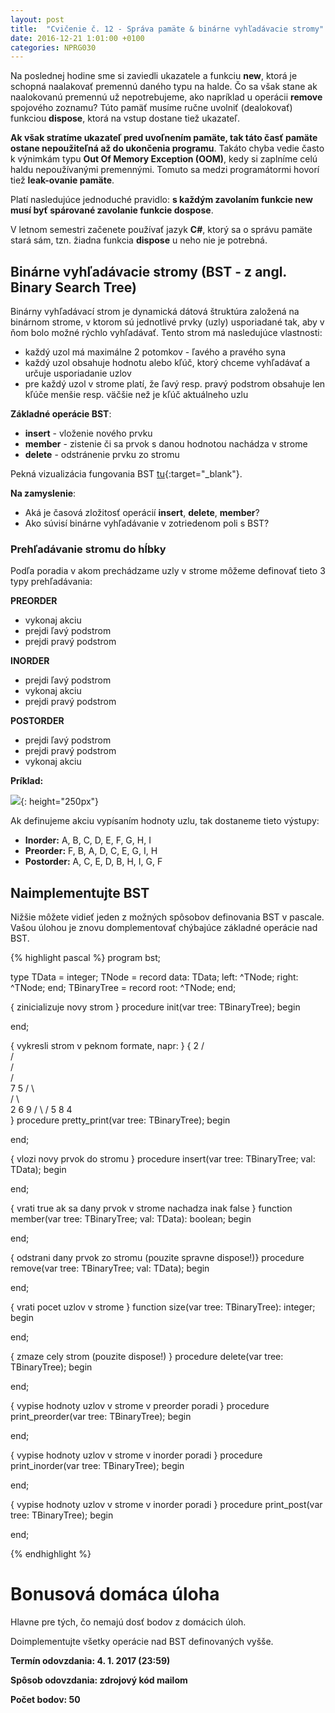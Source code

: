 ```yaml
---
layout: post
title:  "Cvičenie č. 12 - Správa pamäte & binárne vyhľadávacie stromy"
date: 2016-12-21 1:01:00 +0100
categories: NPRG030
---
```


Na poslednej hodine sme si zaviedli ukazatele a funkciu **new**, ktorá je schopná
naalakovať premennú daného typu na halde. Čo sa však stane ak naalokovanú premennú
už nepotrebujeme, ako napríklad u operácii **remove** spojového zoznamu?
Túto pamäť musíme ručne uvolniť (dealokovať) funkciou **dispose**, ktorá na vstup dostane tiež ukazateľ.

**Ak však stratíme ukazateľ pred uvoľnením pamäte, tak táto časť pamäte ostane nepoužiteľná
až do ukončenia programu**. Takáto chyba vedie často k výnimkám typu **Out Of Memory Exception (OOM)**, kedy
si zaplníme celú haldu nepoužívanými premennými. Tomuto sa medzi programátormi hovorí tiež **leak-ovanie pamäte**.

Platí nasledujúce jednoduché pravidlo: **s každým zavolaním funkcie new musí byť spárované zavolanie funkcie dospose**.

V letnom semestri začenete používať jazyk **C#**, ktorý sa o správu pamäte stará sám, tzn. žiadna funkcia **dispose** u neho nie je potrebná.


## Binárne vyhľadávacie stromy (BST - z angl. Binary Search Tree)

Binárny vyhľadávací strom je dynamická dátová štruktúra založená na binárnom strome, v ktorom sú jednotlivé
prvky (uzly) usporiadané tak, aby v ňom bolo možné rýchlo vyhľadávať. Tento strom má nasledujúce vlastnosti:

* každý uzol má maximálne 2 potomkov - ľavého a pravého syna
* každý uzol obsahuje hodnotu alebo kľúč, ktorý chceme vyhľadávať a určuje usporiadanie uzlov
* pre každý uzol v strome platí, že ľavý resp. pravý podstrom obsahuje len kľúče menšie resp. väčšie než je kľúč aktuálneho uzlu

**Základné operácie BST**:
* **insert** - vloženie nového prvku
* **member** - zistenie či sa prvok s danou hodnotou nachádza v strome
* **delete** - odstránenie prvku zo stromu

Pekná vizualizácia fungovania BST [tu](https://visualgo.net/bst){:target="_blank"}.

**Na zamyslenie**:
* Aká je časová zložitosť operácií **insert**, **delete**, **member**?
* Ako súvisí binárne vyhľadávanie v zotriedenom poli s BST?

### Prehľadávanie stromu do hĺbky

Podľa poradia v akom prechádzame uzly v strome môžeme definovať tieto 3 typy prehľadávania:

**PREORDER**

* vykonaj akciu
* prejdi ľavý podstrom
* prejdi pravý podstrom

**INORDER**

* prejdi ľavý podstrom
* vykonaj akciu
* prejdi pravý podstrom

**POSTORDER**

* prejdi ľavý podstrom
* prejdi pravý podstrom
* vykonaj akciu

**Príklad:**

![]({{site.baseurl}}/assets/img/class12/bst.png){: height="250px"}

Ak definujeme akciu vypísaním hodnoty uzlu, tak dostaneme tieto výstupy:

* **Inorder:** A, B, C, D, E, F, G, H, I
* **Preorder:** F, B, A, D, C, E, G, I, H
* **Postorder:** A, C, E, D, B, H, I, G, F

## Naimplementujte BST

Nižšie môžete vidieť jeden z možných spôsobov definovania BST v pascale.
Vašou úlohou je znovu domplementovať chýbajúce základné operácie nad BST.

{% highlight pascal %}
program bst;

type TData = integer;
     TNode = record
      data: TData;
      left: ^TNode;
      right: ^TNode;
     end;
    TBinaryTree = record
      root: ^TNode;
    end;

{ zinicializuje novy strom }
procedure init(var tree: TBinaryTree);
begin

end;

{ vykresli strom v peknom formate, napr: }
{         2
         / \
        /   \
       /     \
      /       \
     7         5
    / \         \
   /   \         \
  2     6         9
 / \             /
5   8           4  
}
procedure pretty_print(var tree: TBinaryTree);
begin

end;

{ vlozi novy prvok do stromu }
procedure insert(var tree: TBinaryTree; val: TData);
begin

end;

{ vrati true ak sa dany prvok v strome nachadza inak false }
function member(var tree: TBinaryTree; val: TData): boolean;
begin

end;

{ odstrani dany prvok zo stromu (pouzite spravne dispose!)}
procedure remove(var tree: TBinaryTree; val: TData);
begin

end;

{ vrati pocet uzlov v strome }
function size(var tree: TBinaryTree): integer;
begin

end;

{ zmaze cely strom (pouzite dispose!) }
procedure delete(var tree: TBinaryTree);
begin

end;

{ vypise hodnoty uzlov v strome v preorder poradi }
procedure print_preorder(var tree: TBinaryTree);
begin

end;

{ vypise hodnoty uzlov v strome v inorder poradi }
procedure print_inorder(var tree: TBinaryTree);
begin

end;

{ vypise hodnoty uzlov v strome v inorder poradi }
procedure print_post(var tree: TBinaryTree);
begin

end;

{% endhighlight %}

# Bonusová domáca úloha
Hlavne pre tých, čo nemajú dosť bodov z domácich úloh.

Doimplementujte všetky operácie nad BST definovaných vyšše.

**Termín odovzdania: 4. 1. 2017 (23:59)**

**Spôsob odovzdania: zdrojový kód mailom**

**Počet bodov: 50**
